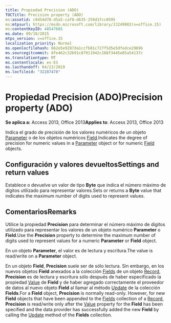 ```yaml
---
title: Propiedad Precision (ADO)
TOCTitle: Precision property (ADO)
ms:assetid: c9d54d78-d5a5-caf8-d635-259d1fcc0595
ms:mtpsurl: https://msdn.microsoft.com/library/JJ249983(v=office.15)
ms:contentKeyID: 48547685
ms.date: 09/18/2015
mtps_version: v=office.15
localization_priority: Normal
ms.openlocfilehash: 662e5e9287da1ccfb81c727f5d5e5dfedce2969b
ms.sourcegitcommit: 8fe462c32b91c87911942c188f3445e85a54137c
ms.translationtype: MT
ms.contentlocale: es-ES
ms.lasthandoff: 04/23/2019
ms.locfileid: "32287478"
---
```

# <a name="precision-property-ado"></a><span data-ttu-id="20369-102">Propiedad Precision (ADO)</span><span class="sxs-lookup"><span data-stu-id="20369-102">Precision property (ADO)</span></span>


<span data-ttu-id="20369-103">**Se aplica a:** Access 2013, Office 2013</span><span class="sxs-lookup"><span data-stu-id="20369-103">**Applies to**: Access 2013, Office 2013</span></span>

<span data-ttu-id="20369-104">Indica el grado de precisión de los valores numéricos de un objeto [Parameter](parameter-object-ado.md) o de los objetos numéricos [Field](field-object-ado.md).</span><span class="sxs-lookup"><span data-stu-id="20369-104">Indicates the degree of precision for numeric values in a [Parameter](parameter-object-ado.md) object or for numeric [Field](field-object-ado.md) objects.</span></span>

## <a name="settings-and-return-values"></a><span data-ttu-id="20369-105">Configuración y valores devueltos</span><span class="sxs-lookup"><span data-stu-id="20369-105">Settings and return values</span></span>

<span data-ttu-id="20369-106">Establece o devuelve un valor de tipo **Byte** que indica el número máximo de dígitos utilizado para representar valores.</span><span class="sxs-lookup"><span data-stu-id="20369-106">Sets or returns a **Byte** value that indicates the maximum number of digits used to represent values.</span></span>

## <a name="remarks"></a><span data-ttu-id="20369-107">Comentarios</span><span class="sxs-lookup"><span data-stu-id="20369-107">Remarks</span></span>

<span data-ttu-id="20369-108">Utilice la propiedad **Precision** para determinar el número máximo de dígitos utilizado para representar los valores de un objeto numérico **Parameter** o **Field**.</span><span class="sxs-lookup"><span data-stu-id="20369-108">Use the **Precision** property to determine the maximum number of digits used to represent values for a numeric **Parameter** or **Field** object.</span></span>

<span data-ttu-id="20369-109">En un objeto **Parameter**, el valor es de lectura y escritura.</span><span class="sxs-lookup"><span data-stu-id="20369-109">The value is read/write on a **Parameter** object.</span></span>

<span data-ttu-id="20369-p101">En un objeto **Field**, **Precision** suele ser de sólo lectura. Sin embargo, en los nuevos objetos **Field** anexados a la colección [Fields](fields-collection-ado.md) de un objeto [Record](record-object-ado.md), **Precision** es de lectura y escritura sólo después de haber especificado la propiedad [Value](value-property-ado.md) de **Field** y de haber agregado correctamente el proveedor de datos al nuevo objeto **Field** al llamar al método [Update](update-method-ado.md) de la colección **Fields**.</span><span class="sxs-lookup"><span data-stu-id="20369-p101">For a **Field** object, **Precision** is normally read-only. However, for new **Field** objects that have been appended to the [Fields](fields-collection-ado.md) collection of a [Record](record-object-ado.md), **Precision** is read/write only after the [Value](value-property-ado.md) property for the **Field** has been specified and the data provider has successfully added the new **Field** by calling the [Update](update-method-ado.md) method of the **Fields** collection.</span></span>

